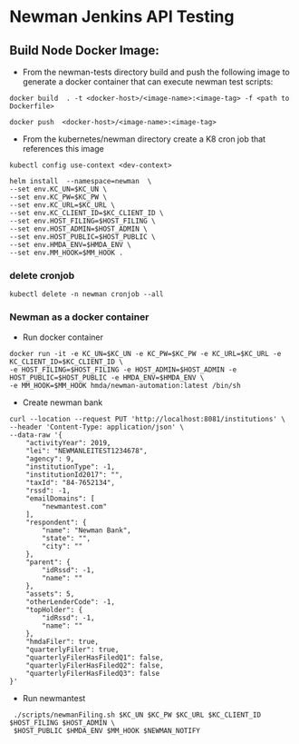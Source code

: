 # Newman Jenkins API Testing


## Build Node Docker Image:

* From the newman-tests directory build and push the following image to generate a docker container that can execute newman test scripts:


`docker build  . -t <docker-host>/<image-name>:<image-tag> -f <path to Dockerfile>`

`docker push  <docker-host>/<image-name>:<image-tag>`


* From the kubernetes/newman directory create a K8 cron job that references this image 

`kubectl config use-context <dev-context>`

```
helm install  --namespace=newman  \
--set env.KC_UN=$KC_UN \
--set env.KC_PW=$KC_PW \
--set env.KC_URL=$KC_URL \
--set env.KC_CLIENT_ID=$KC_CLIENT_ID \
--set env.HOST_FILING=$HOST_FILING \
--set env.HOST_ADMIN=$HOST_ADMIN \
--set env.HOST_PUBLIC=$HOST_PUBLIC \
--set env.HMDA_ENV=$HMDA_ENV \
--set env.MM_HOOK=$MM_HOOK .
```


### delete cronjob
 `kubectl delete -n newman cronjob --all`
 
### Newman as a docker container
* Run docker container
```
docker run -it -e KC_UN=$KC_UN -e KC_PW=$KC_PW -e KC_URL=$KC_URL -e KC_CLIENT_ID=$KC_CLIENT_ID \
-e HOST_FILING=$HOST_FILING -e HOST_ADMIN=$HOST_ADMIN -e HOST_PUBLIC=$HOST_PUBLIC -e HMDA_ENV=$HMDA_ENV \
-e MM_HOOK=$MM_HOOK hmda/newman-automation:latest /bin/sh
```
* Create newman bank
```
curl --location --request PUT 'http://localhost:8081/institutions' \
--header 'Content-Type: application/json' \
--data-raw '{
    "activityYear": 2019,
    "lei": "NEWMANLEITEST1234678",
    "agency": 9,
    "institutionType": -1,
    "institutionId2017": "",
    "taxId": "84-7652134",
    "rssd": -1,
    "emailDomains": [
        "newmantest.com"
    ],
    "respondent": {
        "name": "Newman Bank",
        "state": "",
        "city": ""
    },
    "parent": {
        "idRssd": -1,
        "name": ""
    },
    "assets": 5,
    "otherLenderCode": -1,
    "topHolder": {
        "idRssd": -1,
        "name": ""
    },
    "hmdaFiler": true,
    "quarterlyFiler": true,
    "quarterlyFilerHasFiledQ1": false,
    "quarterlyFilerHasFiledQ2": false,
    "quarterlyFilerHasFiledQ3": false
}'
```
* Run newmantest
```
 ./scripts/newmanFiling.sh $KC_UN $KC_PW $KC_URL $KC_CLIENT_ID $HOST_FILING $HOST_ADMIN \
 $HOST_PUBLIC $HMDA_ENV $MM_HOOK $NEWMAN_NOTIFY
```
